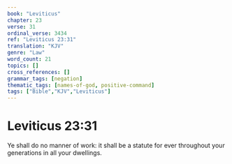 ```yaml
---
book: "Leviticus"
chapter: 23
verse: 31
ordinal_verse: 3434
ref: "Leviticus 23:31"
translation: "KJV"
genre: "Law"
word_count: 21
topics: []
cross_references: []
grammar_tags: [negation]
thematic_tags: [names-of-god, positive-command]
tags: ["Bible","KJV","Leviticus"]
---
```


# Leviticus 23:31

Ye shall do no manner of work: it shall be a statute for ever throughout your generations in all your dwellings.
